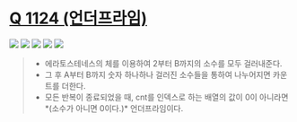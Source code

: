 # [Q 1124 (언더프라임)](https://www.acmicpc.net/problem/1124)

<img src="https://img.shields.io/badge/Level-Silver 3-lightgrey"> <img src="https://img.shields.io/badge/Memory-1500%20KB-blue"> <img src="https://img.shields.io/badge/Time-1456%20ms-brightgreen"> <img src="https://img.shields.io/badge/Length-591%20B-red"> <img src="https://img.shields.io/badge/Language-C-blueviolet">



> - 에라토스테네스의 체를 이용하여 2부터 B까지의 소수를 모두 걸러내준다.
> - 그 후 A부터 B까지 숫자 하나하나 걸러진 소수들을 통하여 나누어지면 카운트를 더한다.
> - 모든 반복이 종료되었을 때, cnt를 인덱스로 하는 배열의 값이 0이 아니라면*(소수가 아니면 0이다.)* 언더프라임이다.
